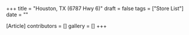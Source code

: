 +++
title = "Houston, TX (6787 Hwy 6)"
draft = false
tags = ["Store List"]
date = ""

[Article]
contributors = []
gallery = []
+++